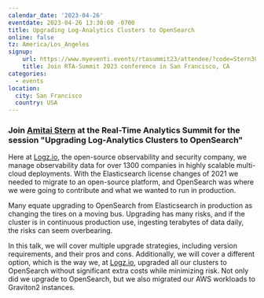 ```yaml
---
calendar_date: '2023-04-26'
eventdate: 2023-04-26 13:30:00 -0700
title: Upgrading Log-Analytics Clusters to OpenSearch
online: false
tz: America/Los_Angeles
signup:
    url: https://www.myeventi.events/rtasummit23/attendee/?code=Stern30
    title: Join RTA-Summit 2023 conference in San Francisco, CA
categories:
  - events
location:
  city: San Francisco
  country: USA
---
```


### Join [Amitai Stern](https://opensearch.org/authors/amistrn/) at the Real-Time Analytics Summit for the session "Upgrading Log-Analytics Clusters to OpenSearch"

Here at [Logz.io](https://logz.io/), the open-source observability and security company, we manage observability data for over 1300 companies in highly scalable multi-cloud deployments. With the Elasticsearch license changes of 2021 we needed to migrate to an open-source platform, and OpenSearch was where we were going to contribute and what we wanted to run in production.

Many equate upgrading to OpenSearch from Elasticsearch in production as changing the tires on a moving bus. Upgrading has many risks, and if the cluster is in continuous production use, ingesting terabytes of data daily, the risks can seem overbearing.

In this talk, we will cover multiple upgrade strategies, including version requirements, and their pros and cons. Additionally, we will cover a different option, which is the way we, at [Logz.io](https://logz.io/), upgraded all our clusters to OpenSearch without significant extra costs while minimizing risk. Not only did we upgrade to OpenSearch, but we also migrated our AWS workloads to Graviton2 instances.
